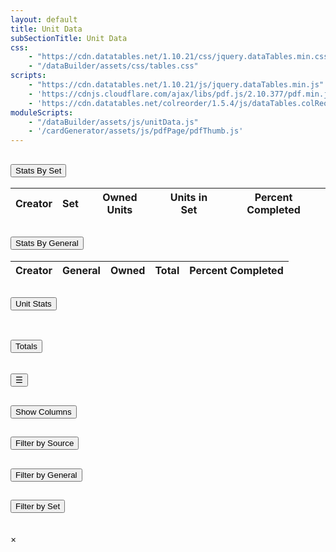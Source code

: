 ```yaml
---
layout: default
title: Unit Data
subSectionTitle: Unit Data
css:
    - "https://cdn.datatables.net/1.10.21/css/jquery.dataTables.min.css"
    - "/dataBuilder/assets/css/tables.css"
scripts: 
    - "https://cdn.datatables.net/1.10.21/js/jquery.dataTables.min.js"
    - 'https://cdnjs.cloudflare.com/ajax/libs/pdf.js/2.10.377/pdf.min.js'
    - 'https://cdn.datatables.net/colreorder/1.5.4/js/dataTables.colReorder.min.js'
moduleScripts:
    - "/dataBuilder/assets/js/unitData.js"
    - '/cardGenerator/assets/js/pdfPage/pdfThumb.js'
---
```

<div class="container-fluid">
    <div id="accordionStats" class="row accordion">
        <div class="col-md-6 accordion-item">
            <h2 class="accordion-header" id="headingTwo">
                <button class="accordion-button collapsed" type="button" data-bs-toggle="collapse" data-bs-target="#collapseSet" aria-expanded="false" aria-controls="collapseSet">                    
                    Stats By Set
                </button>
            </h2>
            <div id="collapseSet" class="accordion-collapse collapse" aria-labelledby="headingTwo">
                <div id="setStats">
                    <table class="table table-striped">
                        <thead>
                            <tr>
                                <th>Creator</th>
                                <th>Set</th>
                                <th>Owned Units</th>
                                <th>Units in Set</th>
                                <th>Percent Completed</th>
                            </tr>
                        </thead>
                        <tbody>
                        </tbody>
                    </table>
                </div> 
            </div> 
        </div>
        <div class="col-md-6 accordion-item">  
            <h2 class="accordion-header" id="headingTwo">
                <button class="accordion-button collapsed" type="button" data-bs-toggle="collapse" data-bs-target="#collapseGeneral" aria-expanded="false" aria-controls="collapseTwo">
                    Stats By General
                </button>
            </h2>        
            <div id="collapseGeneral" class="accordion-collapse collapse" aria-labelledby="headingTwo">   
                <table id="StatsByGeneral" class="table table-striped">
                    <thead>
                        <tr>
                            <th>Creator</th>
                            <th>General</th>
                            <th>Owned</th>
                            <th>Total</th>
                            <th>Percent Completed</th>
                        </tr>
                    </thead>
                    <tbody>
                    </tbody>
                </table>      
            </div>
        </div>
        <div class="col-md-6 accordion-item">
            <h2 class="accordion-header" id="headingTwo">
                <button class="accordion-button collapsed" type="button" data-bs-toggle="collapse" data-bs-target="#collapseUnit" aria-expanded="false" aria-controls="collapseTwo">
                    Unit Stats
                </button>
            </h2>
            <div id="collapseUnit" class="accordion-collapse collapse" aria-labelledby="headingTwo" >
                <div id="unitStats">
                    <table class="table table-striped">
                        <tbody>
                        </tbody>
                    </table>
                </div>
            </div>
        </div>
        <div class="col-md-6 accordion-item">
            <h2 class="accordion-header" id="headingTwo">
                <button class="accordion-button collapsed" type="button" data-bs-toggle="collapse" data-bs-target="#collapseTotals" aria-expanded="false" aria-controls="collapseTwo">
                    Totals
                </button>
            </h2>
            <div id="collapseTotals" class="accordion-collapse collapse" aria-labelledby="headingTwo" >
                <div id="totalStats">
                    <table class="table table-striped">
                        <tbody>
                        </tbody>
                    </table>
                </div>
            </div>
        </div>
    </div>
    <div class="row">
        <div id="sidebar" class="col-md-2">
            <button id="toggle-sidebar" class="toggle-btn">☰</button>
            <div id="column-controls-wrapper" class="accordion">
                <div id="column-filter" class="filter accordion-item">
                    <h2 class="accordion-header" id="headingOne">
                        <button class="accordion-button" type="button" data-bs-toggle="collapse" data-bs-target="#collapseOne" aria-expanded="true" aria-controls="collapseOne">
                            Show Columns
                        </button>
                    </h2>
                    <div id="collapseOne" class="accordion-collapse collapse show" aria-labelledby="headingOne" data-bs-parent="#accordionExample">
                        <div class="accordion-body">
                            <div id="column-controls"></div>
                        </div>
                    </div>
                    <!-- <h5>Show Columns</h5>
                    <div id="column-controls"></div> -->
                </div>
                <div id="creator-filter" class="filter accordion-item">
                    <h2 class="accordion-header" id="headingTwo">
                        <button class="accordion-button collapsed" type="button" data-bs-toggle="collapse" data-bs-target="#collapseTwo" aria-expanded="false" aria-controls="collapseTwo">
                            Filter by Source
                        </button>
                    </h2>
                    <div id="collapseTwo" class="accordion-collapse collapse" aria-labelledby="headingTwo" data-bs-parent="#accordionExample">
                        <div class="accordion-body">
                            <div id="creator-controls"></div>
                        </div>
                    </div>
                    <!-- <h5>Filter by Source</h5>
                    <div id="creator-controls"></div> -->
                </div>
                <div id="general-filter" class="filter accordion-item">
                    <h2 class="accordion-header" id="headingThree">
                        <button class="accordion-button collapsed" type="button" data-bs-toggle="collapse" data-bs-target="#collapseThree" aria-expanded="false" aria-controls="collapseThree">
                            Filter by General
                        </button>
                    </h2>
                    <div id="collapseThree" class="accordion-collapse collapse" aria-labelledby="headingThree" data-bs-parent="#accordionExample">
                        <div class="accordion-body">
                            <div id="general-controls"></div>
                        </div>
                    </div>
                    <!-- <h5>Filter by General</h5>
                    <div id="general-controls"></div> -->
                </div>                
                <div id="set-filter" class="filter accordion-item">
                    <h2 class="accordion-header" id="headingFour">
                        <button class="accordion-button collapsed" type="button" data-bs-toggle="collapse" data-bs-target="#collapseFour" aria-expanded="false" aria-controls="collapseFour">
                            Filter by Set
                        </button>
                    </h2>
                    <div id="collapseFour" class="accordion-collapse collapse" aria-labelledby="headingFour" data-bs-parent="#accordionExample">
                        <div class="accordion-body">
                            <div id="set-controls"></div>
                        </div>
                    </div>
                    <!-- <h5>Filter by Set</h5>
                    <div id="set-controls"></div> -->
                </div>
            </div>
        </div>
        <div id="table_content" class="col-md-10">
            <table id="datatable" class="table table-striped"></table>
        </div>
    </div>
</div>
<div id="cellModal" class="modal">
    <div class="modal-content">
        <div class="row">
            <div class="col-md-1 close">&times;</div>
            <div class="col-md-11">
                <h2 id="modal-title"></h2> <!-- Title of the modal -->            
            </div>
        </div>
        <div class="row">
            <div class="col-md-12">
                <p id="modal-text"></p> <!-- Content of the modal -->
            </div>
        </div>
    </div>
</div>
